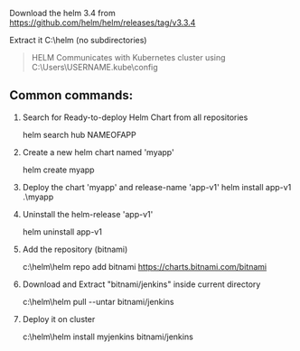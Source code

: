 Download the helm 3.4 from https://github.com/helm/helm/releases/tag/v3.3.4

Extract it C:\helm (no subdirectories)

> HELM Communicates with Kubernetes cluster using C:\Users\USERNAME\.kube\config

## Common commands:

1.  Search for Ready-to-deploy Helm Chart from all repositories

    helm search hub NAMEOFAPP

2.  Create a new helm chart named 'myapp'

    helm create myapp

3.  Deploy the chart 'myapp' and release-name 'app-v1'
    helm install app-v1 .\myapp

4.  Uninstall the helm-release 'app-v1'

    helm uninstall app-v1 

5.  Add the repository (bitnami)

    c:\helm\helm repo add bitnami https://charts.bitnami.com/bitnami

6.  Download and Extract "bitnami/jenkins" inside current directory

    c:\helm\helm pull --untar bitnami/jenkins

7.  Deploy it on cluster

    c:\helm\helm install myjenkins bitnami/jenkins



